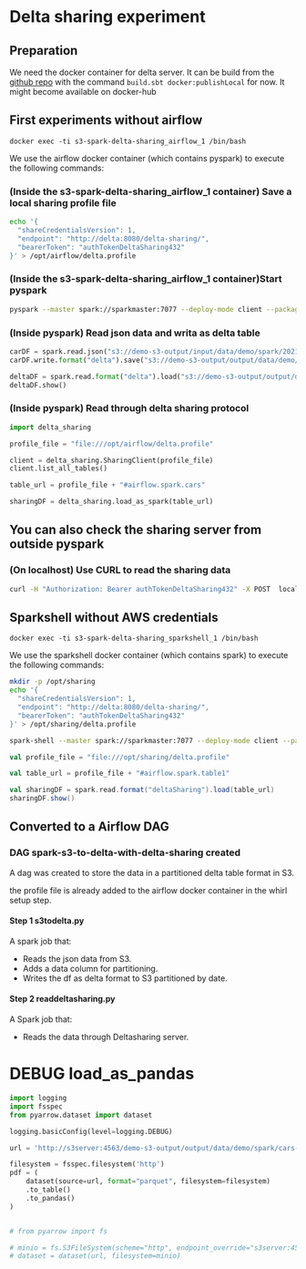 # Delta sharing experiment

## Preparation

We need the docker container for delta server. It can be build from the [github repo](git@github.com:delta-io/delta-sharing.git) with the command `build.sbt docker:publishLocal` for now. It might become available on docker-hub

## First experiments without airflow

`docker exec -ti s3-spark-delta-sharing_airflow_1 /bin/bash`

We use the airflow docker container (which contains pyspark) to execute the following commands:

### (Inside the s3-spark-delta-sharing_airflow_1 container) Save a local sharing profile file 

```bash
echo '{
  "shareCredentialsVersion": 1,
  "endpoint": "http://delta:8080/delta-sharing/",
  "bearerToken": "authTokenDeltaSharing432"
}' > /opt/airflow/delta.profile
```

### (Inside the s3-spark-delta-sharing_airflow_1 container)Start pyspark

```bash
pyspark --master spark://sparkmaster:7077 --deploy-mode client --packages io.delta:delta-core_2.12:1.0.0,io.delta:delta-sharing-spark_2.12:0.1.0 --conf spark.hadoop.fs.s3a.access.key=${AWS_ACCESS_KEY_ID} --conf spark.hadoop.fs.s3a.secret.key=${AWS_SECRET_ACCESS_KEY} --conf spark.hadoop.fs.s3a.impl=org.apache.hadoop.fs.s3a.S3AFileSystem --conf spark.hadoop.fs.s3a.endpoint="${AWS_SERVER}:${AWS_PORT}" --conf spark.hadoop.fs.s3a.connection.ssl.enabled=false --conf spark.hadoop.fs.s3a.path.style.access=true --conf spark.hadoop.fs.s3.impl=org.apache.hadoop.fs.s3a.S3AFileSystem --conf "spark.sql.extensions=io.delta.sql.DeltaSparkSessionExtension" --conf "spark.sql.catalog.spark_catalog=org.apache.spark.sql.delta.catalog.DeltaCatalog"
```

### (Inside pyspark) Read json data and writa as delta table

```python
carDF = spark.read.json("s3://demo-s3-output/input/data/demo/spark/20210709/")
carDF.write.format("delta").save("s3://demo-s3-output/output/data/demo/spark/20210614/")

deltaDF = spark.read.format("delta").load("s3://demo-s3-output/output/data/demo/spark/20210614/")
deltaDF.show()
```

### (Inside pyspark) Read through delta sharing protocol

```python
import delta_sharing

profile_file = "file:///opt/airflow/delta.profile"

client = delta_sharing.SharingClient(profile_file)
client.list_all_tables()

table_url = profile_file + "#airflow.spark.cars"

sharingDF = delta_sharing.load_as_spark(table_url)
```

## You can also check the sharing server from outside pyspark

### (On localhost) Use CURL to read the sharing data

```bash
curl -H "Authorization: Bearer authTokenDeltaSharing432" -X POST  localhost:38080/delta-sharing/shares/airflow/schemas/spark/tables/table1/query
```

## Sparkshell without AWS credentials

`docker exec -ti s3-spark-delta-sharing_sparkshell_1 /bin/bash`

We use the sparkshell docker container (which contains spark) to execute the following commands:

```bash
mkdir -p /opt/sharing
echo '{
  "shareCredentialsVersion": 1,
  "endpoint": "http://delta:8080/delta-sharing/",
  "bearerToken": "authTokenDeltaSharing432"
}' > /opt/sharing/delta.profile

```

```bash
spark-shell --master spark://sparkmaster:7077 --deploy-mode client --packages io.delta:delta-core_2.12:1.0.0,io.delta:delta-sharing-spark_2.12:0.1.0
```

```scala
val profile_file = "file:///opt/sharing/delta.profile"

val table_url = profile_file + "#airflow.spark.table1"

val sharingDF = spark.read.format("deltaSharing").load(table_url)
sharingDF.show()
```

## Converted to a Airflow DAG

### DAG spark-s3-to-delta-with-delta-sharing created

A dag was created to store the data in a partitioned delta table format in S3. 

the profile file is already added to the airflow docker container in the whirl setup step.

#### Step 1 s3todelta.py

A spark job that:
- Reads the json data from S3.
- Adds a data column for partitioning.
- Writes the df as delta format to S3 partitioned by date.

#### Step 2 readdeltasharing.py

A Spark job that:
- Reads the data through Deltasharing server.

# DEBUG load_as_pandas

```python
import logging
import fsspec
from pyarrow.dataset import dataset

logging.basicConfig(level=logging.DEBUG)

url = 'http://s3server:4563/demo-s3-output/output/data/demo/spark/cars-all/part-00000-7512f0aa-e860-483c-aea5-e6bb2dd493ac-c000.snappy.parquet?X-Amz-Algorithm=AWS4-HMAC-SHA256&X-Amz-Date=20210712T192424Z&X-Amz-SignedHeaders=host&X-Amz-Expires=900&X-Amz-Credential=test%2F20210712%2Fus-east-1%2Fs3%2Faws4_request&X-Amz-Signature=a5daeb3fec5cf0ac7f1dce877c41b0c8c24eab7b63c72a3f1d8d8f9e2e4ef6e9'

filesystem = fsspec.filesystem('http')
pdf = (
    dataset(source=url, format="parquet", filesystem=filesystem)
    .to_table()
    .to_pandas()
)


# from pyarrow import fs

# minio = fs.S3FileSystem(scheme="http", endpoint_override="s3server:4563")
# dataset = dataset(url, filesystem=minio)
```